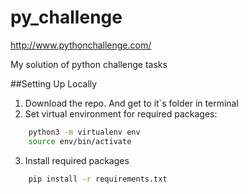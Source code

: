 # py_challenge
http://www.pythonchallenge.com/

My solution of python challenge tasks


##Setting Up Locally

1. Download the repo. And get to it`s folder in terminal
2. Set virtual environment for required packages:

```bash
    python3 -m virtualenv env
    source env/bin/activate
```
3. Install required packages
```bash
    pip install -r requirements.txt
```

